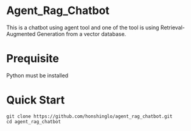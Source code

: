 # Agent_Rag_Chatbot
This is a chatbot using agent tool and one of the tool is using Retrieval-Augmented Generation from a vector database.

# Prequisite
Python must be installed

# Quick Start
```
git clone https://github.com/honshinglo/agent_rag_chatbot.git
cd agent_rag_chatbot
```
